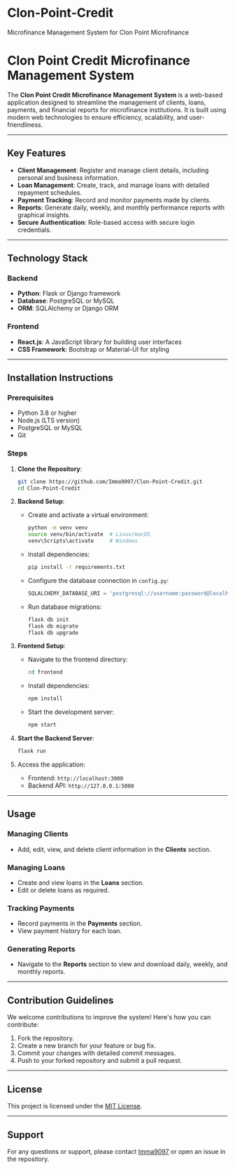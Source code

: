# Clon-Point-Credit
Microfinance Management System for Clon Point Microfinance
# Clon Point Credit Microfinance Management System

The **Clon Point Credit Microfinance Management System** is a web-based application designed to streamline the management of clients, loans, payments, and financial reports for microfinance institutions. It is built using modern web technologies to ensure efficiency, scalability, and user-friendliness.

---

## Key Features

- **Client Management**: Register and manage client details, including personal and business information.
- **Loan Management**: Create, track, and manage loans with detailed repayment schedules.
- **Payment Tracking**: Record and monitor payments made by clients.
- **Reports**: Generate daily, weekly, and monthly performance reports with graphical insights.
- **Secure Authentication**: Role-based access with secure login credentials.

---

## Technology Stack

### Backend
- **Python**: Flask or Django framework
- **Database**: PostgreSQL or MySQL
- **ORM**: SQLAlchemy or Django ORM

### Frontend
- **React.js**: A JavaScript library for building user interfaces
- **CSS Framework**: Bootstrap or Material-UI for styling

---

## Installation Instructions

### Prerequisites
- Python 3.8 or higher
- Node.js (LTS version)
- PostgreSQL or MySQL
- Git

### Steps
1. **Clone the Repository**:
   ```bash
   git clone https://github.com/Imma9097/Clon-Point-Credit.git
   cd Clon-Point-Credit
   ```

2. **Backend Setup**:
   - Create and activate a virtual environment:
     ```bash
     python -m venv venv
     source venv/bin/activate  # Linux/macOS
     venv\Scripts\activate     # Windows
     ```
   - Install dependencies:
     ```bash
     pip install -r requirements.txt
     ```
   - Configure the database connection in `config.py`:
     ```python
     SQLALCHEMY_DATABASE_URI = 'postgresql://username:password@localhost/clon_point_credit'
     ```
   - Run database migrations:
     ```bash
     flask db init
     flask db migrate
     flask db upgrade
     ```

3. **Frontend Setup**:
   - Navigate to the frontend directory:
     ```bash
     cd frontend
     ```
   - Install dependencies:
     ```bash
     npm install
     ```
   - Start the development server:
     ```bash
     npm start
     ```

4. **Start the Backend Server**:
   ```bash
   flask run
   ```

5. Access the application:
   - Frontend: `http://localhost:3000`
   - Backend API: `http://127.0.0.1:5000`

---

## Usage

### Managing Clients
- Add, edit, view, and delete client information in the **Clients** section.

### Managing Loans
- Create and view loans in the **Loans** section.
- Edit or delete loans as required.

### Tracking Payments
- Record payments in the **Payments** section.
- View payment history for each loan.

### Generating Reports
- Navigate to the **Reports** section to view and download daily, weekly, and monthly reports.

---

## Contribution Guidelines

We welcome contributions to improve the system! Here's how you can contribute:
1. Fork the repository.
2. Create a new branch for your feature or bug fix.
3. Commit your changes with detailed commit messages.
4. Push to your forked repository and submit a pull request.

---

## License

This project is licensed under the [MIT License](LICENSE).

---

## Support

For any questions or support, please contact [Imma9097](https://github.com/Imma9097) or open an issue in the repository.
